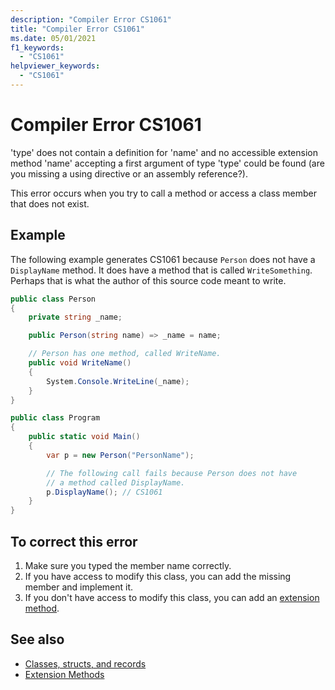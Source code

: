 ```yaml
---
description: "Compiler Error CS1061"
title: "Compiler Error CS1061"
ms.date: 05/01/2021
f1_keywords: 
  - "CS1061"
helpviewer_keywords: 
  - "CS1061"
---
```

# Compiler Error CS1061

'type' does not contain a definition for 'name' and no accessible extension method 'name' accepting a first argument of type 'type' could be found (are you missing a using directive or an assembly reference?).

This error occurs when you try to call a method or access a class member that does not exist.

## Example

The following example generates CS1061 because `Person` does not have a `DisplayName` method. It does have a method that is called `WriteSomething`. Perhaps that is what the author of this source code meant to write.

```csharp
public class Person
{
    private string _name;

    public Person(string name) => _name = name;

    // Person has one method, called WriteName.
    public void WriteName()
    {
        System.Console.WriteLine(_name);
    }
}

public class Program
{
    public static void Main()
    {
        var p = new Person("PersonName");

        // The following call fails because Person does not have
        // a method called DisplayName.
        p.DisplayName(); // CS1061
    }
}
```

## To correct this error

1. Make sure you typed the member name correctly.
2. If you have access to modify this class, you can add the missing member and implement it.
3. If you don't have access to modify this class, you can add an [extension method](../../programming-guide/classes-and-structs/extension-methods.md).

## See also

- [Classes, structs, and records](/dotnet/csharp/fundamentals/object-oriented)
- [Extension Methods](../../programming-guide/classes-and-structs/extension-methods.md)
